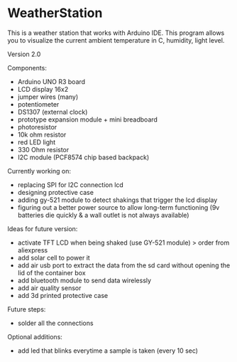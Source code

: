 # WeatherStation
This is a weather station that works with Arduino IDE.
This program allows you to visualize the current ambient temperature in C, humidity, light level.  

Version 2.0

Components:
- Arduino UNO R3 board
- LCD display 16x2
- jumper wires (many)
- potentiometer 
- DS1307 (external clock)
- prototype expansion module + mini breadboard
- photoresistor
- 10k ohm resistor
- red LED light
- 330 Ohm resistor
- I2C module (PCF8574 chip based backpack)

Currently working on:
- replacing SPI for I2C connection lcd
- designing protective case
- adding gy-521 module to detect shakings that trigger the lcd display
- figuring out a better power source to allow long-term functioning (9v batteries die quickly & a wall outlet is not always available)


Ideas for future version:
- activate TFT LCD when being shaked (use GY-521 module) > order from aliexpress
- add solar cell to power it
- add air usb port to extract the data from the sd card without opening the lid of the container box
- add bluetooth module to send data wirelessly
- add air quality sensor
- add 3d printed protective case

Future steps:
- solder all the connections 

Optional additions: 
- add led that blinks everytime a sample is taken (every 10 sec)
